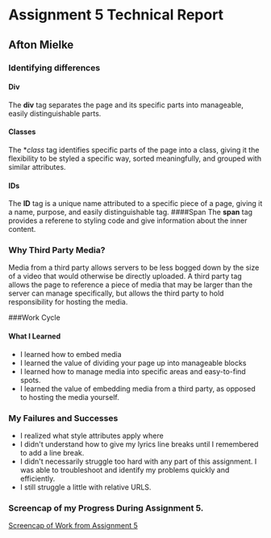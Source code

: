 # Assignment 5 Technical Report
## Afton Mielke

### Identifying differences
#### Div
The **div** tag separates the page and its specific parts into manageable, easily distinguishable parts.
#### Classes
The **class* tag identifies specific parts of the page into a class, giving it the flexibility to be styled a specific way, sorted meaningfully, and grouped with similar attributes.
#### IDs
The **ID** tag is a unique name attributed to a specific piece of a page, giving it a name, purpose, and easily distinguishable tag.
####Span
The **span** tag provides a referene to styling code and give information about the inner content.

### Why Third Party Media?
Media from a third party allows servers to be less bogged down by the size of a video that would otherwise be directly uploaded. A third party tag allows the page to reference a piece of media that may be larger than the server can manage specifically, but allows the third party to hold responsibility for hosting the media.

###Work Cycle
#### What I Learned
- I learned how to embed media
- I learned the value of dividing your page up into manageable blocks
- I learned how to manage media into specific areas and easy-to-find spots.
- I learned the value of embedding media from a third party, as opposed to hosting the media yourself.

### My Failures and Successes
- I realized what style attributes apply where
- I didn't understand how to give my lyrics line breaks until I remembered to add a line break.
- I didn't necessarily struggle too hard with any part of this assignment. I was able to troubleshoot and identify my problems quickly and efficiently.
- I still struggle a little with relative URLS.

### Screencap of my Progress During Assignment 5.
[Screencap of Work from Assignment 5](./images/screencrap-progress.png)
